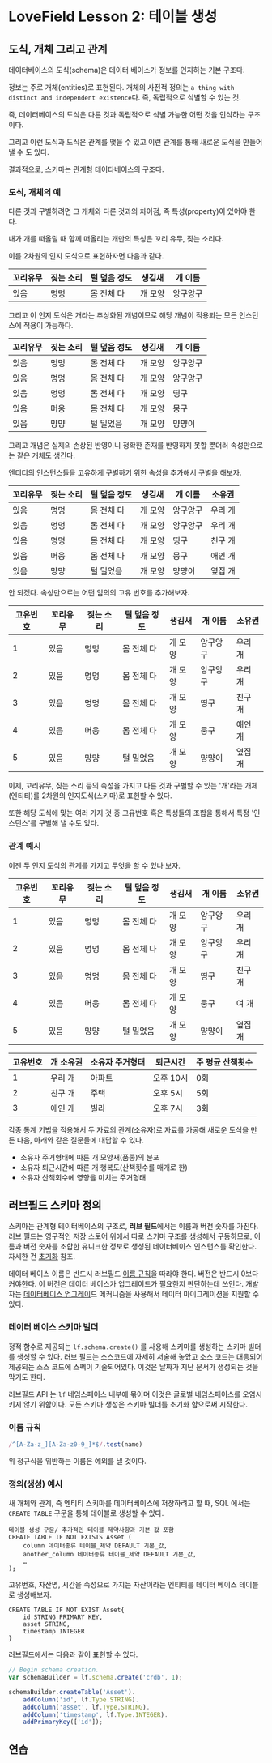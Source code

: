 # LoveField Lesson 2: 테이블 생성

## 도식, 개체 그리고 관계

데이터베이스의 도식(schema)은 데이터 베이스가 정보를 인지하는 기본 구조다.

정보는 주로 개체(entities)로 표현된다. 개체의 사전적 정의는 `a thing with distinct and independent existence`다. 즉, 독립적으로 식별할 수 있는 것.

즉, 데이터베이스의 도식은 다른 것과 독립적으로 식별 가능한 어떤 것을 인식하는 구조이다.

그리고 이런 도식과 도식은 관계를 맺을 수 있고 이런 관계를 통해 새로운 도식을 만들어낼 수 도 있다.

결과적으로, 스키마는 관계형 테이타베이스의 구조다.

### 도식, 개체의 예

다른 것과 구별하려면 그 개체와 다른 것과의 차이점, 즉 특성(property)이 있어야 한다.

내가 개를 떠올릴 때 함께 떠올리는 개만의 특성은 꼬리 유무, 짖는 소리다.

이를 2차원의 인지 도식으로 표현하자면 다음과 같다.

|꼬리유무|짖는 소리|털 덮음 정도|생김새| 개 이름|
|---|---|---|---|---|
|있음|멍멍|몸 전체 다|개 모양|앙구앙구|

그리고 이 인지 도식은 개라는 추상화된 개념이므로 해당 개념이 적용되는 모든 인스턴스에 적용이 가능하다.  

|꼬리유무|짖는 소리|털 덮음 정도|생김새| 개 이름|
|---|---|---|---|---|
|있음|멍멍|몸 전체 다|개 모양|앙구앙구
|있음|멍멍|몸 전체 다|개 모양|앙구앙구
|있음|멍멍|몸 전체 다|개 모양|띵구
|있음|머웅|몸 전체 다|개 모양|뭉구
|있음|먕먕|털 밀었음|개 모양|먕먕이

그리고 개념은 실제의 손상된 반영이니 정확한 존재를 반영하지 못할 뿐더러 속성만으로는 같은 개체도 생긴다.

엔티티의 인스턴스들을 고유하게 구별하기 위한 속성을 추가해서 구별을 해보자.

|꼬리유무|짖는 소리|털 덮음 정도|생김새| 개 이름|소유권|
|---|---|---|---|---|---|
|있음|멍멍|몸 전체 다|개 모양|앙구앙구|우리 개|
|있음|멍멍|몸 전체 다|개 모양|앙구앙구|우리 개|
|있음|멍멍|몸 전체 다|개 모양|띵구|친구 개|
|있음|머웅|몸 전체 다|개 모양|뭉구|애인 개|
|있음|먕먕|털 밀었음|개 모양|먕먕이|옆집 개|

안 되겠다. 속성만으로는 어떤 임의의 고유 번호를 추가해보자.

|고유번호|꼬리유무|짖는 소리|털 덮음 정도|생김새| 개 이름|소유권|
|---|---|---|---|---|---|---|
|1|있음|멍멍|몸 전체 다|개 모양|앙구앙구|우리 개|
|2|있음|멍멍|몸 전체 다|개 모양|앙구앙구|우리 개|
|3|있음|멍멍|몸 전체 다|개 모양|띵구|친구 개|
|4|있음|머웅|몸 전체 다|개 모양|뭉구|애인 개|
|5|있음|먕먕|털 밀었음|개 모양|먕먕이|옆집 개|

이제, 꼬리유무, 짖는 소리 등의 속성을 가지고 다른 것과 구별할 수 있는 '개'라는 개체(엔티티)를 2차원의 인지도식(스키마)로 표현할 수 있다.

또한 해당 도식에 맞는 여러 가지 것 중 고유번호 혹은 특성들의 조합을 통해서 특정 '인스턴스'를 구별해 낼 수도 있다.

### 관계 예시

이젠 두 인지 도식의 관계를 가지고 무엇을 할 수 있나 보자.

|고유번호|꼬리유무|짖는 소리|털 덮음 정도|생김새| 개 이름|소유권|
|---|---|---|---|---|---|---|
|1|있음|멍멍|몸 전체 다|개 모양|앙구앙구|우리 개|
|2|있음|멍멍|몸 전체 다|개 모양|앙구앙구|우리 개|
|3|있음|멍멍|몸 전체 다|개 모양|띵구|친구 개|
|4|있음|머웅|몸 전체 다|개 모양|뭉구|여 개|
|5|있음|먕먕|털 밀었음|개 모양|먕먕이|옆집 개|

|고유번호|개 소유권|소유자 주거형태|퇴근시간|주 평균 산책횟수|
|---|---|---|---|---|
|1|우리 개|아파트|오후 10시|0회|
|2|친구 개|주택|오후 5시|5회|
|3|애인 개|빌라|오후 7시|3회|

각종 통계 기법을 적용해서 두 자료의 관계(소유자)로 자료를 가공해 새로운 도식을 만든 다음, 아래와 같은 질문들에 대답할 수 있다.

* 소유자 주거형태에 따른 개 모양새(품종)의 분포
* 소유자 퇴근시간에 따른 개 행복도(산책횟수를 매개로 한)
* 소유자 산책회수에 영향을 미치는 주거형태

## 러브필드 스키마 정의

스키마는 관계형 테이터베이스의 구조로, **러브 필드**에서는 이름과 버전 숫자를 가진다. 러브 필드는 영구적인 저장 스토어 위에서 따로 스키마 구조를 생성해서 구동하므로, 이름과 버전 숫자를 조합한 유니크한 정보로 생성된 데이터베이스 인스턴스를 확인한다. 자세한 건 [초기화](./spec.md#초기화) 참조.

데이터 베이스 이름은 반드시 러브필드 [이름 규칙](#이름-규칙)을 따라야 한다. 버전은 반드시 0보다 커야한다. 이 버전은 데이터 베이스가 업그레이드가 필요한지 판단하는데 쓰인다. 개발자는 [데이터베이스 업그레이](./spec.md#데이터베이스-업그레이드)드 메커니즘을 사용해서 데이터 마이그레이션을 지원할 수 있다.

### 데이터 베이스 스키마 빌더

정적 함수로 제공되는 `lf.schema.create()` 를 사용해 스키마를 생성하는 스키마 빌더를 생성할 수 있다. 러브 필드는 소스코드에 자세히 서술해 놓았고 소스 코드는 대응되어 제공되는 소스 코드에 스펙이 기술되어있다. 이것은 날짜가 지난 문서가 생성되는 것을 막기도 한다.

러브필드 API 는 `lf` 네임스페이스 내부에 묶이며 이것은 글로벌 네임스페이스를 오염시키지 않기 위함이다. 모든 스키마 생성은 스키마 빌더를 초기화 함으로써 시작한다.  

### 이름 규칙

```javascript
/^[A-Za-z_][A-Za-z0-9_]*$/.test(name)
```

위 정규식을 위반하는 이름은 예외를 낼 것이다.

### 정의(생성) 예시

새 개체와 관계, 즉 엔티티 스키마를 데이터베이스에 저장하려고 할 때, SQL 에서는 `CREATE TABLE` 구문을 통해 테이블로 생성할 수 있다.

```plsql
테이블 생성 구문/ 추가적인 테이블 제약사항과 기본 값 포함
CREATE TABLE IF NOT EXISTS Asset (
    column 데이터종류 테이블_제약 DEFAULT 기본_값,
    another_column 데이터종류 테이블_제약 DEFAULT 기본_값,
    …
);
```

고유번호, 자산명, 시간을 속성으로 가지는 자산이라는 엔티티를 데이터 베이스 테이블로 생성해보자.

```plsql
CREATE TABLE IF NOT EXIST Asset{
    id STRING PRIMARY KEY,
    asset STRING,
    timestamp INTEGER
}
```

러브필드에서는 다음과 같이 표현할 수 있다.

```javascript
// Begin schema creation.
var schemaBuilder = lf.schema.create('crdb', 1);

schemaBuilder.createTable('Asset').
    addColumn('id', lf.Type.STRING).
    addColumn('asset', lf.Type.STRING).
    addColumn('timestamp', lf.Type.INTEGER).
    addPrimaryKey(['id']);
```



## 연습

<query-pane></query-pane>
 
